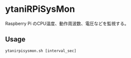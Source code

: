 # ytaniRPiSysMon

Raspberry Pi のCPU温度、動作周波数、電圧などを監視する。

## Usage
```
ytanirpisysmon.sh [interval_sec]
```
